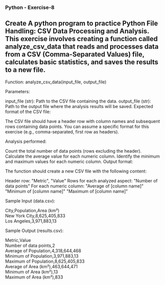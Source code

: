 ### Python - Exercise-8  

## Create A python program to practice Python File Handling: CSV Data Processing and Analysis. This exercise involves creating a function called analyze_csv_data that reads and processes data from a CSV (Comma-Separated Values) file, calculates basic statistics, and saves the results to a new file.

Function: analyze_csv_data(input_file, output_file)

Parameters:

input_file (str): Path to the CSV file containing the data.
output_file (str): Path to the output file where the analysis results will be saved.
Expected format of the CSV file:

The CSV file should have a header row with column names and subsequent rows containing data points. You can assume a specific format for this exercise (e.g., comma-separated, first row as headers).

Analysis performed:

Count the total number of data points (rows excluding the header).
Calculate the average value for each numeric column.
Identify the minimum and maximum values for each numeric column.
Output format:

The function should create a new CSV file with the following content:

Header row: "Metric", "Value"
Rows for each analyzed aspect:
"Number of data points"
For each numeric column:
"Average of [column name]"
"Minimum of [column name]"
"Maximum of [column name]"


Sample Input (data.csv):
 
City,Population,Area (km²)  
New York City,8,625,405,833  
Los Angeles,3,971,883,13  


Sample Output (results.csv):  

Metric,Value  
Number of data points,2  
Average of Population,4,318,644,468  
Minimum of Population,3,971,883,13  
Maximum of Population,8,625,405,833  
Average of Area (km²),463,644,471  
Minimum of Area (km²),13  
Maximum of Area (km²),833  
